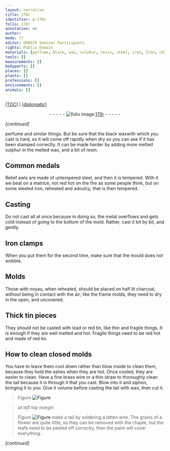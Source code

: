 ```yaml
---
layout: narrative
title: 170r
identifier: p-170r
folio: 170r
annotation: no
author:
mode: tl
editor: GR8975 Seminar Participants
rights: Public Domain
materials: [perfume, black, wax, sulphur, resin, steel, iron, Iron, charcoal, tin, lead, red tin, brass, latten]
tools: []
measurements: []
bodyparts: []
places: []
plants: []
professions: []
environments: []
animals: []
---
```


<p><a href="{{ site.baseurl }}/translation/">[TOC]</a> | <a href="{{ site.baseurl }}/texts/p-170r_tc/" target="_blank">[diplomatic]</a></p><div class="folio" align="center">- - - - - <a href="http://gallica.bnf.fr/ark:/12148/btv1b10500001g/f345.image" target="_blank"><img src="https://cu-mkp.github.io/2017-workshop-edition/assets/photo-icon.png" alt="folio image: " style="display:inline-block; margin-bottom:-3px;"/>170r</a> - - - - - </div>  
 
*[continued]*
  
<span class="m">perfume</span> and similar things. But be sure that the <span class="m">black</span> <span class="m">wax</span>with which you cast is hard, so it will come off rapidly when dry so you can see if it has been stamped correctly. It can be made harder by adding more melted <span class="m">sulphur</span> in the melted <span class="m">wax</span>, and a bit of <span class="m">resin</span>.
 
 
  

## Common medals

 
Relief awls are made of untempered <span class="m">steel</span>, and then it is tempered. With it we beat on a matrice, not red hot on the fire as some people think, but on some steeled <span class="m">iron</span>, reheated and adoulcy, that is then tempered.
 
 
  

## Casting

 
Do not cast all at once because in doing so, the metal overflows and gets cold instead of going to the bottom <span class="x">of the mold</span>. Rather, cast it bit by bit, and gently.
 
 
  

## <span class="m">Iron</span> clamps

 
When you put them for the second time, make sure that the mould does not wobble.
 
 
  

## Molds

 
Those with noyau, when reheated, should be placed on half lit <span class="m">charcoal</span>, without being in contact with the air; like the frame molds, they need to dry in the open, and uncovered.
 
 
  

## Thick <span class="m">tin</span> pieces

 
They should not be casted with <span class="m">lead</span> or <span class="m">red tin</span>, like thin and fragile things. It is enough if they are well melted and hot. Fragile things need to be red hot and made of <span class="m">red tin</span>.
 
 
  

## How to clean closed molds

 
You have to leave them cool down rather than blow inside to clean them, because they hold the ashes when they are hot. Once cooled, they are easier to clean. Have a fine <span class="m">brass</span> wire or a thin straw to thoroughly clean the tail because it is through it that you cast. Blow into it and siphon, bringing it to you. Give it volume before casting the tail with <span class="m">wax</span>, then cut it. 
> *Figure*
> <a href="https://drive.google.com/open?id=0B9-oNrvWdlO5amQ1YVRWWnFGWUE" target="_blank"><img src="https://cu-mkp.github.io/GR8975-edition/assets/photo-icon.png" alt="Figure" style="display:inline-block; margin-bottom:-3px;"/></a>

 
> *at left top margin*
> 
> 
>  
> *Figure*
> <a href="https://drive.google.com/open?id=0B9-oNrvWdlO5S3FNaEt0QmN1alU" target="_blank"><img src="https://cu-mkp.github.io/GR8975-edition/assets/photo-icon.png" alt="Figure" style="display:inline-block; margin-bottom:-3px;"/></a>
 make a tail by soldering a <span class="m">latten</span> wire. The grains of a flower are quite little, so they can be removed with the chaple, but the leafs need to be peeled off correctly, then the paint will cover everything.
 
*[continued]*
 
